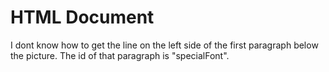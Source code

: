 # HTML Document

I dont know how to get the line on the left side of the first paragraph below the picture.
The id of that paragraph is "specialFont".
